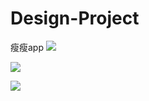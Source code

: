 # Design-Project
瘦瘦app
![](http://i.imgur.com/wsNnCMm.jpg)

![](http://i.imgur.com/5etJgB6.jpg)

![](http://i.imgur.com/thsNrkj.jpg)